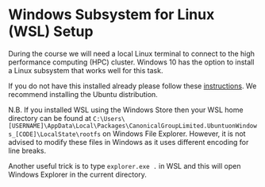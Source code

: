 # Windows Subsystem for Linux (WSL) Setup

During the course we will need a local Linux terminal to connect to the high performance computing (HPC) cluster.
Windows 10 has the option to install a Linux subsystem that works well for this task.

If you do not have this installed already please follow these [instructions](https://www.windowscentral.com/install-windows-subsystem-linux-windows-10).
We recommend installing the Ubuntu distribution.

N.B. If you installed WSL using the Windows Store then your WSL home directory can be found at `C:\Users\[USERNAME]\AppData\Local\Packages\CanonicalGroupLimited.UbuntuonWindows_[CODE]\LocalState\rootfs` on Windows File Explorer.
However, it is not advised to modify these files in Windows as it uses different encoding for line breaks.

Another useful trick is to type `explorer.exe .` in WSL and this will open Windows Explorer in the current directory.
